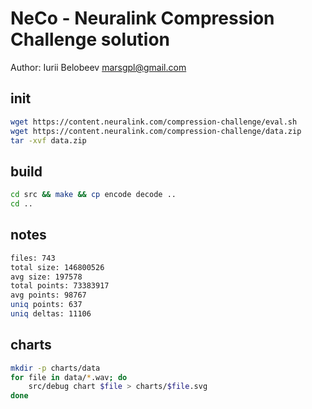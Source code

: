 # NeCo - Neuralink Compression Challenge solution

Author: Iurii Belobeev <marsgpl@gmail.com>

## init

```sh
wget https://content.neuralink.com/compression-challenge/eval.sh
wget https://content.neuralink.com/compression-challenge/data.zip
tar -xvf data.zip
```

## build

```sh
cd src && make && cp encode decode ..
cd ..
```

## notes

```sh
files: 743
total size: 146800526
avg size: 197578
total points: 73383917
avg points: 98767
uniq points: 637
uniq deltas: 11106
```

## charts

```sh
mkdir -p charts/data
for file in data/*.wav; do
    src/debug chart $file > charts/$file.svg
done
```
